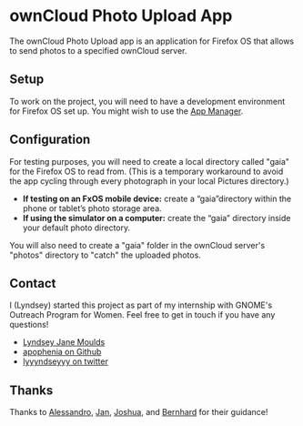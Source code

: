 ownCloud Photo Upload App
=========================
The ownCloud Photo Upload app is an application for Firefox OS that allows to 
send photos to a specified ownCloud server.

Setup
-----
To work on the project, you will need to have a development environment for Firefox OS set up. You might wish to use the [App Manager](https://developer.mozilla.org/en-US/Firefox_OS/Using_the_App_Manager).

Configuration
-------------
For testing purposes, you will need to create a local directory called "gaia" for the Firefox OS to read from. (This is a temporary workaround to avoid the app cycling through every photograph in your local Pictures directory.)

* **If testing on an FxOS mobile device:** create a “gaia”directory within the phone or tablet’s photo storage area.
* **If using the simulator on a computer:** create the “gaia” directory inside your default photo directory. 

You will also need to create a "gaia" folder in the ownCloud server's "photos" directory to "catch" the uploaded photos.

Contact
-------
I (Lyndsey) started this project as part of my internship with GNOME's Outreach Program for Women. Feel free to get in touch if you have any questions!
* [Lyndsey Jane Moulds](lyndseyjane.com)
* [apophenia on Github](https://www.github.com/apophenia)
* [lyyyndseyyy on twitter](twitter.com/lyyyndseyyy)

Thanks
------
Thanks to [Alessandro](https://www.github.com/cosenal), [Jan](https://www.github.com/jancborchardt), [Joshua](https://www.github.com/joshua-s), and [Bernhard](https://www.github.com/raydiation) for their guidance!
